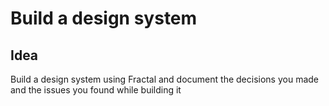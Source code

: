 # Build a design system

## Idea

Build a design system using Fractal and document the decisions you made and the issues you found while building it
